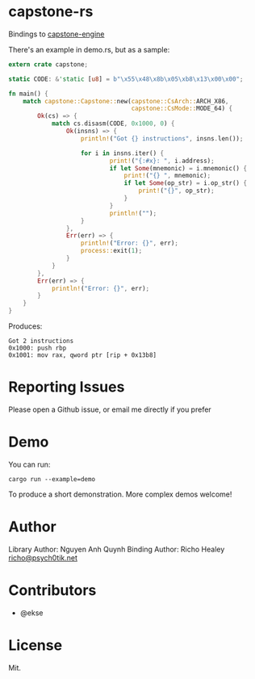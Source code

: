 capstone-rs
===========

Bindings to [capstone-engine][upstream]

There's an example in demo.rs, but as a sample:

```rust
extern crate capstone;

static CODE: &'static [u8] = b"\x55\x48\x8b\x05\xb8\x13\x00\x00";

fn main() {
    match capstone::Capstone::new(capstone::CsArch::ARCH_X86,
                                  capstone::CsMode::MODE_64) {
        Ok(cs) => {
            match cs.disasm(CODE, 0x1000, 0) {
                Ok(insns) => {
                    println!("Got {} instructions", insns.len());

                    for i in insns.iter() {
                            print!("{:#x}: ", i.address);
                            if let Some(mnemonic) = i.mnemonic() {
                                print!("{} ", mnemonic);
                                if let Some(op_str) = i.op_str() {
                                    print!("{}", op_str);
                                }
                            }
                            println!("");
                    }
                },
                Err(err) => {
                    println!("Error: {}", err);
                    process::exit(1);
                }
            }
        },
        Err(err) => {
            println!("Error: {}", err);
        }
    }
}
```

Produces:

```
Got 2 instructions
0x1000: push rbp
0x1001: mov rax, qword ptr [rip + 0x13b8]
```

# Reporting Issues

Please open a Github issue, or email me directly if you prefer

# Demo

You can run:

    cargo run --example=demo

To produce a short demonstration. More complex demos welcome!

# Author

Library Author: Nguyen Anh Quynh
Binding Author: Richo Healey <richo@psych0tik.net>

# Contributors

- @ekse

# License

Mit.

[upstream]: http://capstone-engine.org/
